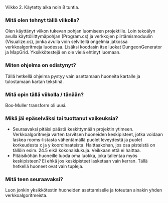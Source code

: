 Viikko 2. Käytetty aika noin 8 tuntia.


### Mitä olen tehnyt tällä viikolla?

Olen käyttänyt viikon tukevan pohjan luomiseen projektille. Loin tekoälyn avulla käyttöliittymäpohjan (Program.cs) ja verkkojen piirtämismoduulin (Visualize.cs), jonka avulla voin selvitellä ongelmia jatkossa verkkoalgoritmeja luodessa. Lisäksi koodasin itse luokat DungeonGenerator ja MapGrid. Yksikkötestejä en ole vielä ehtinyt luomaan.

### Miten ohjelma on edistynyt?

Tällä hetkellä ohjelma pystyy vain asettamaan huoneita kartalle ja tulostamaan kartan tekstinä.

### Mitä opin tällä viikolla / tänään?

Box-Muller transform oli uusi.

### Mikä jäi epäselväksi tai tuottanut vaikeuksia?

- Seuraavaksi pitäisi päästä keskittymään projektin ytimeen. Verkkoalgoritmeja varten tarvitsen huoneiden keskipisteet, jotka voidaan laskea rooms-listasta vähentämällä puolet leveydestä ja puolet korkeudesta x ja y koordinaateista. Haittaakohan, jos osa pisteistä on tällöin esim. 24.5 eikä kokonaislukuja. Veikkaan että ei haittaa.
- Pitäisiköhän huoneille luoda oma luokka, joka tallentaa myös keskipisteen? Ei ehkä jos keskipisteet lasketaan vain kerran. Tällä hetkellä huoneet ovat vain tupleja.

### Mitä teen seuraavaksi?

Luon jonkin yksikkötestin huoneiden asettamiselle ja toteutan ainakin yhden verkkoalgoritmeista.
